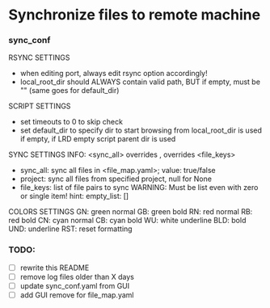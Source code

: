 # Synchronize files to remote machine

### sync_conf
RSYNC SETTINGS
  - when editing port, always edit rsync option accordingly!
  - local_root_dir should ALWAYS contain valid path,
    BUT if empty, must be "" (same goes for default_dir)

SCRIPT SETTINGS
  - set timeouts to 0 to skip check
  - set default_dir to specify dir to start browsing from
    local_root_dir is used if empty, if LRD empty script parent dir is used

SYNC SETTINGS
  INFO: <sync_all> overrides <project>, <project> overrides <file_keys>
  - sync_all: sync all files in <file_map.yaml>; value: true/false
  - project: sync all files from specified project, null for None
  - file_keys: list of file pairs to sync
    WARNING: Must be list even with zero or single item! hint: empty_list: []

COLORS SETTINGS
   GN: green normal
   GB: green bold
   RN: red normal
   RB: red bold
   CN: cyan normal
   CB: cyan bold
   WU: white underline
   BLD: bold
   UND: underline
   RST: reset formatting

### TODO:
- [ ] rewrite this README
- [ ] remove log files older than X days
- [ ] update sync_conf.yaml from GUI
- [ ] add GUI remove for file_map.yaml
